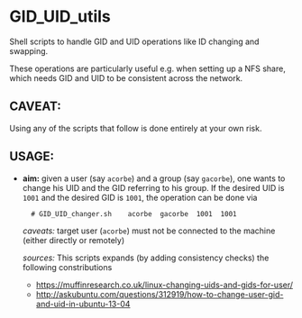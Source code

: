 GID_UID_utils
=============

Shell scripts to handle GID and UID operations like ID changing and swapping.

These operations are particularly useful e.g. when setting up a NFS share, which needs GID and UID to be consistent across the network.


CAVEAT:
---------------
Using any of the scripts that follow is done entirely at your own risk.

USAGE:
---------------

+ **aim:** given a user (say `acorbe`) and a group (say `gacorbe`), one wants to change his UID and the GID referring to his group. If the desired UID is `1001` and the desired GID is `1001`, the operation can be done via
        
        # GID_UID_changer.sh    acorbe  gacorbe  1001  1001
  *caveats:* target user (`acorbe`) must not be connected to the machine (either directly or remotely)

  *sources:* This scripts expands (by adding consistency checks) the following constributions
    
  + https://muffinresearch.co.uk/linux-changing-uids-and-gids-for-user/
  + http://askubuntu.com/questions/312919/how-to-change-user-gid-and-uid-in-ubuntu-13-04
  
  
 

